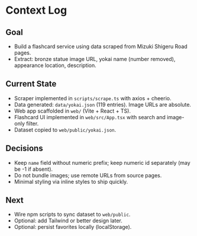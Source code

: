 # Context Log

## Goal
- Build a flashcard service using data scraped from Mizuki Shigeru Road pages.
- Extract: bronze statue image URL, yokai name (number removed), appearance location, description.

## Current State
- Scraper implemented in `scripts/scrape.ts` with axios + cheerio.
- Data generated: `data/yokai.json` (119 entries). Image URLs are absolute.
- Web app scaffolded in `web/` (Vite + React + TS).
- Flashcard UI implemented in `web/src/App.tsx` with search and image-only filter.
- Dataset copied to `web/public/yokai.json`.

## Decisions
- Keep `name` field without numeric prefix; keep numeric id separately (may be -1 if absent).
- Do not bundle images; use remote URLs from source pages.
- Minimal styling via inline styles to ship quickly.

## Next
- Wire npm scripts to sync dataset to `web/public`.
- Optional: add Tailwind or better design later.
- Optional: persist favorites locally (localStorage).
